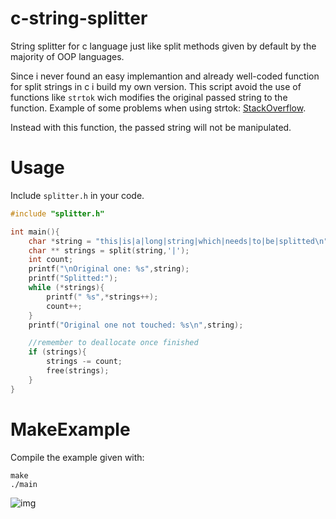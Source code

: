 # c-string-splitter
String splitter for c language just like split methods given by default by the majority of OOP languages.

Since i never found an easy implemantion and already well-coded function for split strings in c i build my own version.
This script avoid the use of functions like ```strtok``` wich modifies the original passed string to the function. Example of some problems when using strtok: [StackOverflow](https://stackoverflow.com/questions/63151324/segmentation-fault-returned-using-strtok/63151617).

Instead with this function, the passed string will not be manipulated.

# Usage
Include ```splitter.h``` in your code.
```c
#include "splitter.h"

int main(){
	char *string = "this|is|a|long|string|which|needs|to|be|splitted\n";
	char ** strings = split(string,'|');
	int count;
	printf("\nOriginal one: %s",string);
	printf("Splitted:");
	while (*strings){
		printf(" %s",*strings++);
		count++;
	}
	printf("Original one not touched: %s\n",string);

	//remember to deallocate once finished
	if (strings){
		strings -= count;
		free(strings);
	}
}
```

# MakeExample

Compile the example given with:

```
make
./main
```

![img](https://i.imgur.com/DNLVel3.png)


